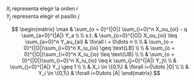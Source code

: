 $X_i$ representa elegir la orden $i$\
$Y_j$ representa elegir el pasillo $j$

$$
\begin{matrix}
\max & \sum_{o = 0}^{|O|} \sum_{i=0}^n X_ou_{oi} - q \sum_{a=0}^{|A|} Y_a \\ \\
s.t. & \sum_{o=0}^{|O|} X_ou_{oi} \leq \sum_{a=0}^n Y_au_{ai} & \forall i = 0\dots n \\ \\
& \sum_{o = 0}^{|O|}\sum_{i=0}^n X_iu_{io} \geq \text{LB}  \\ \\
& \sum_{o = 0}^{|O|}\sum_{i=0}^n X_iu_{io} \leq \text{UB} \\ \\
& \sum_{o = 0}^{|O|}\sum_{i=0}^n X_iu_{io} \leq k \sum_{j=0}^{|A|} Y_j\\ \\
& \sum_{j=0}^{|A|} Y_j \geq 1 \\ \\
& X_i \in \{0,1\} & \forall i=0\dots |O| \\ \\ 
& Y_i \in \{0,1\} & \forall i=0\dots |A|
\end{matrix}
$$


